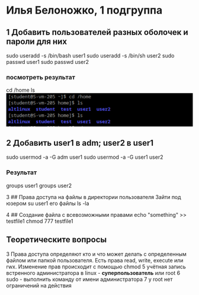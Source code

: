 # Илья Белоножко, 1 подгруппа
## 1 Добавить пользователей разных оболочек и пароли для них
sudo useradd -s /bin/bash user1
sudo useradd -s /bin/sh user2
sudo passwd user1
sudo passwd user2

### посмотреть результат
cd /home 
ls
![cd home и ls](image1.png)

## 2 Добавить user1 в adm; user2 в user1
sudo usermod -a -G adm user1
sudo usermod -a -G user1 user2

### Результат
groups user1
groups user2

3 ## Права доступа на файлы в директории пользователя
Зайти под юзером
su user1
его файлы
ls -la

4 ## Создание файла с всевозможными правами
echo "something" >> testfile1
chmod 777 testfile1

## Теоретическите вопросы
3 Права доступа определяют кто и что может делать с определенным файлом или папкой пользователя. Есть права read, write, execute или rwx. Изменение прав происходит с помощью chmod
5 учётная запись встренного администратора в linux - **суперпользователь** или root
6 sudo - выполнить команду от имени администратора
7 у root нет ограничений на действия

